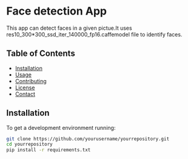# Face detection App

This app can detect faces in a given pictue.It uses res10_300*300_ssd_iter_140000_fp16.caffemodel file to identify faces.

## Table of Contents
- [Installation](#installation)
- [Usage](#usage)
- [Contributing](#contributing)
- [License](#license)
- [Contact](#contact)

## Installation

To get a development environment running:

```sh
git clone https://github.com/yourusername/yourrepository.git
cd yourrepository
pip install -r requirements.txt
